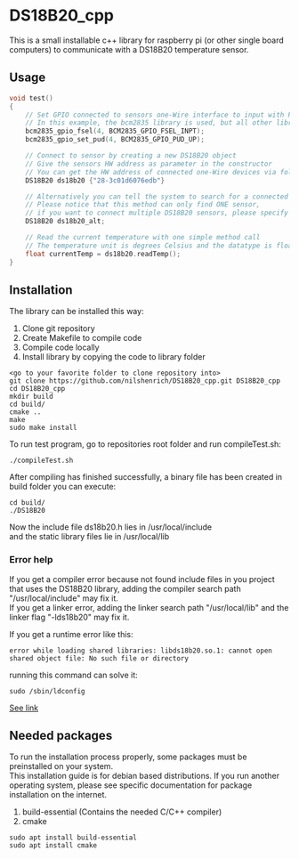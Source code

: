 # DS18B20_cpp

This is a small installable c++ library for raspberry pi (or other single board computers) to communicate with a DS18B20 temperature sensor.

## Usage

```cpp
void test()
{
    // Set GPIO connected to sensors one-Wire interface to input with PullUp resistor
    // In this example, the bcm2835 library is used, but all other libraries are also good
    bcm2835_gpio_fsel(4, BCM2835_GPIO_FSEL_INPT);
    bcm2835_gpio_set_pud(4, BCM2835_GPIO_PUD_UP);

    // Connect to sensor by creating a new DS18B20 object
    // Give the sensors HW address as parameter in the constructor
    // You can get the HW address of connected one-Wire devices via folder names in /sys/bus/w1/devices/
    DS18B20 ds18b20 {"28-3c01d6076edb"}

    // Alternatively you can tell the system to search for a connected sensor
    // Please notice that this method can only find ONE sensor,
    // if you want to connect multiple DS18B20 sensors, please specify the HW addresses as shown above
    DS18B20 ds18b20_alt;

    // Read the current temperature with one simple method call
    // The temperature unit is degrees Celsius and the datatype is float
    float currentTemp = ds18b20.readTemp();
}
```

## Installation

The library can be installed this way:

1. Clone git repository
1. Create Makefile to compile code
1. Compile code locally
1. Install library by copying the code to library folder

```console
<go to your favorite folder to clone repository into>
git clone https://github.com/nilshenrich/DS18B20_cpp.git DS18B20_cpp
cd DS18B20_cpp
mkdir build
cd build/
cmake ..
make
sudo make install
```

To run test program, go to repositories root folder and run compileTest.sh:
```console
./compileTest.sh
```

After compiling has finished successfully, a binary file has been created in build folder you can execute:
```console
cd build/
./DS18B20
```

Now the include file ds18b20.h lies in /usr/local/include\
and the static library files lie in /usr/local/lib

### Error help

If you get a compiler error because not found include files in you project that uses the DS18B20 library, adding the compiler search path "/usr/local/include" may fix it.\
If you get a linker error, adding the linker search path "/usr/local/lib" and the linker flag "-lds18b20" may fix it.

If you get a runtime error like this:
```
error while loading shared libraries: libds18b20.so.1: cannot open shared object file: No such file or directory
```
running this command can solve it:
```console
sudo /sbin/ldconfig
```

[See link](https://itsfoss.com/solve-open-shared-object-file-quick-tip/)

## Needed packages

To run the installation process properly, some packages must be preinstalled on your system.\
This installation guide is for debian based distributions. If you run another operating system, please see specific documentation for package installation on the internet.

1. build-essential (Contains the needed C/C++ compiler)
1. cmake

```console
sudo apt install build-essential
sudo apt install cmake
```

